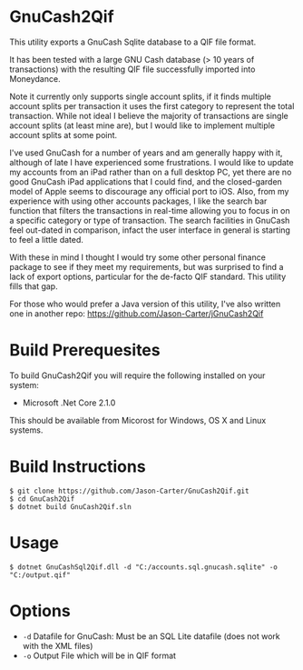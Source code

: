 # GnuCash2Qif
This utility exports a GnuCash Sqlite database to a QIF file format.

It has been tested with a large GNU Cash database (> 10 years of transactions) with the resulting QIF file successfully imported into Moneydance.

Note it currently only supports single account splits, if it finds multiple account splits per transaction it uses the first category to represent the total transaction. While not ideal I believe the majority of transactions are single account splits (at least mine are), but I would like to implement multiple account splits at some point.

I've used GnuCash for a number of years and am generally happy with it, although of late I have experienced some frustrations. I would like to update my accounts from an iPad rather than on a full desktop PC, yet there are no good GnuCash iPad applications that I could find, and the closed-garden model of Apple seems to discourage any official port to iOS. Also, from my experience with using other accounts packages, I like the search bar function that filters the transactions in real-time allowing you to focus in on a specific category or type of transaction. The search facilities in GnuCash feel out-dated in comparison, infact the user interface in general is starting to feel a little dated.

With these in mind I thought I would try some other personal finance package to see if they meet my requirements, but was surprised to find a lack of export options, particular for the de-facto QIF standard. This utility fills that gap.

For those who would prefer a Java version of this utility, I've also written one in another repo: https://github.com/Jason-Carter/jGnuCash2Qif

# Build Prerequesites

To build GnuCash2Qif you will require the following installed on your system:

 * Microsoft .Net Core 2.1.0

This should be available from Micorost for Windows, OS X and Linux systems.


# Build Instructions

```
$ git clone https://github.com/Jason-Carter/GnuCash2Qif.git
$ cd GnuCash2Qif
$ dotnet build GnuCash2Qif.sln
```
# Usage
```
$ dotnet GnuCashSql2Qif.dll -d "C:/accounts.sql.gnucash.sqlite" -o "C:/output.qif"
```
# Options

 * `-d` Datafile for GnuCash: Must be an SQL Lite datafile (does not work with the XML files)
 * `-o` Output File which will be in QIF format
